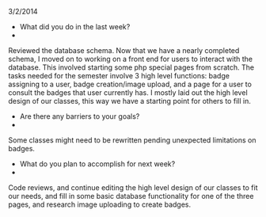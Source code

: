 3/2/2014

- What did you do in the last week?
- 
Reviewed the database schema. Now that we have a nearly completed schema, I moved on to working on a front end for users to interact with the database. This involved starting some php special pages from scratch. The tasks needed for the semester involve 3 high level functions: badge assigning to a user, badge creation/image upload, and a page for a user to consult the badges that user currently has. I mostly laid out the high level design of our classes, this way we have a starting point for others to fill in.

- Are there any barriers to your goals?
- 
Some classes might need to be rewritten pending unexpected limitations on badges.

- What do you plan to accomplish for next week?
- 
Code reviews, and continue editing the high level design of our classes to fit our needs, and fill in some basic database functionality for one of the three pages, and research image uploading to create badges.

